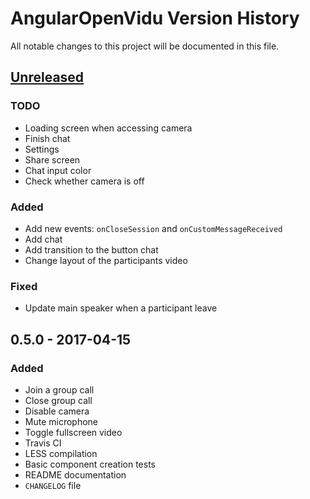 # AngularOpenVidu Version History

All notable changes to this project will be documented in this file.

## [Unreleased]

### TODO
- Loading screen when accessing camera
- Finish chat
- Settings
- Share screen
- Chat input color
- Check whether camera is off

### Added
- Add new events: `onCloseSession` and `onCustomMessageReceived`
- Add chat
- Add transition to the button chat
- Change layout of the participants video

### Fixed
- Update main speaker when a participant leave

## 0.5.0 - 2017-04-15
### Added
- Join a group call
- Close group call
- Disable camera
- Mute microphone
- Toggle fullscreen video
- Travis CI
- LESS compilation
- Basic component creation tests
- README documentation
- `CHANGELOG` file

[Unreleased]: https://github.com/alxhotel/angular-openvdiu/compare/v0.5.0...HEAD
